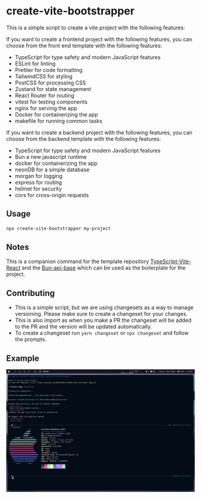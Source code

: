 # create-vite-bootstrapper

This is a simple script to create a vite project with the following features:

If you want to create a frontend project with the following features, you can choose from the front end template with the following features:
- TypeScript for type safety and modern JavaScript features
- ESLint for linting
- Prettier for code formatting
- TailwindCSS for styling
- PostCSS for processing CSS
- Zustand for state management
- React Router for routing
- vitest for testing components
- nginx for serving the app
- Docker for containerizing the app
- makefile for running common tasks

If you want to create a backend project with the following features, you can choose from the backend template with the following features:
- TypeScript for type safety and modern JavaScript features
- Bun a new javascript runtime
- docker for containerizing the app
- neonDB for a simple database
- morgan for logging
- express for routing
- helmet for security
- cors for cross-origin requests


## Usage

```bash
npx create-vite-bootstrapper my-project
```

## Notes
This is a companion command for the template repository [TypeScript-Vite-React](https://github.com/BenSimmers/TypeScript-Vite-React-app.git) and the [Bun-api-base](https://github.com/BenSimmers/bun-api-base) which can be used as the boilerplate for the project.

## Contributing
- This is a simple script, but we are using changesets as a way to manage versioning. Please make sure to create a changeset for your changes.
- This is also import as when you make a PR the changeset will be added to the PR and the version will be updated automatically.
- To create a changeset run `yarn changeset` or `npx changeset` and follow the prompts.



## Example
<!-- add image -->
![something](example.jpeg)